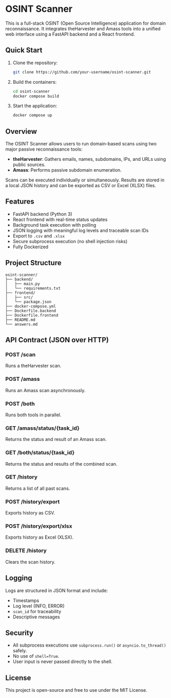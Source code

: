 # OSINT Scanner

This is a full-stack OSINT (Open Source Intelligence) application for domain reconnaissance. It integrates theHarvester and Amass tools into a unified web interface using a FastAPI backend and a React frontend.

## Quick Start

1. Clone the repository:
   ```bash
   git clone https://github.com/your-username/osint-scanner.git
   ```
2. Build the containers:
   ```bash
   cd osint-scanner
   docker compose build
   ```
3. Start the application:
   ```bash
   docker compose up
   ```

## Overview

The OSINT Scanner allows users to run domain-based scans using two major passive reconnaissance tools:

- **theHarvester**: Gathers emails, names, subdomains, IPs, and URLs using public sources.
- **Amass**: Performs passive subdomain enumeration.

Scans can be executed individually or simultaneously. Results are stored in a local JSON history and can be exported as CSV or Excel (XLSX) files.

## Features

- FastAPI backend (Python 3)
- React frontend with real-time status updates
- Background task execution with polling
- JSON logging with meaningful log levels and traceable scan IDs
- Export to `.csv` and `.xlsx`
- Secure subprocess execution (no shell injection risks)
- Fully Dockerized

## Project Structure

```
osint-scanner/
├── backend/
│   ├── main.py
│   └── requirements.txt
├── frontend/
│   ├── src/
│   └── package.json
├── docker-compose.yml
├── Dockerfile.backend
├── Dockerfile.frontend
├── README.md
└── answers.md
```

## API Contract (JSON over HTTP)

### POST /scan
Runs a theHarvester scan.

### POST /amass
Runs an Amass scan asynchronously.

### POST /both
Runs both tools in parallel.

### GET /amass/status/{task_id}
Returns the status and result of an Amass scan.

### GET /both/status/{task_id}
Returns the status and results of the combined scan.

### GET /history
Returns a list of all past scans.

### POST /history/export
Exports history as CSV.

### POST /history/export/xlsx
Exports history as Excel (XLSX).

### DELETE /history
Clears the scan history.

## Logging

Logs are structured in JSON format and include:

- Timestamps
- Log level (INFO, ERROR)
- `scan_id` for traceability
- Descriptive messages

## Security

- All subprocess executions use `subprocess.run()` or `asyncio.to_thread()` safely.
- No use of `shell=True`.
- User input is never passed directly to the shell.

## License

This project is open-source and free to use under the MIT License.
